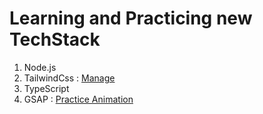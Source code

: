 # Learning and Practicing new TechStack
1. Node.js
2. TailwindCss : [Manage](https://jyoti-tailwindcss-practice.netlify.app/)
3. TypeScript
4. GSAP : [Practice Animation](https://melodious-hummingbird-36d467.netlify.app/)

